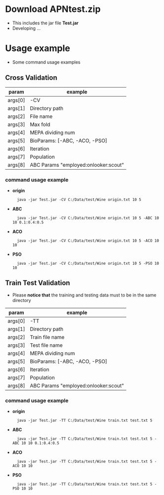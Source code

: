 Download APNtest.zip
=
- This includes the jar file **Test.jar**
- Developing ...

Usage example
=
- Some command usage examples

Cross Validation
-
| param | example |
| - | - |
| args[0] | -CV |
| args[1] | Directory path |
| args[2] | File name |
| args[3] | Max fold |
| args[4] | MEPA dividing num |
| args[5] | BioParams: [-ABC, -ACO, -PSO] |
| args[6] | Iteration |
| args[7] | Population |
| args[8] | ABC Params "employed:onlooker:scout" |

### **command usage example**

- **origin**

        java -jar Test.jar -CV C:/Data/test/Wine origin.txt 10 5
- **ABC**

        java -jar Test.jar -CV C:/Data/test/Wine origin.txt 10 5 -ABC 10 10 0.1:0.4:0.5
- **ACO**

        java -jar Test.jar -CV C:/Data/test/Wine origin.txt 10 5 -ACO 10 10
- **PSO**

        java -jar Test.jar -CV C:/Data/test/Wine origin.txt 10 5 -PSO 10 10

Train Test Validation
-
- Please **notice that** the training and testing data must to be in the same directory

| param | example |
| - | - |
| args[0] | -TT |
| args[1] | Directory path |
| args[2] | Train file name |
| args[3] | Test file name |
| args[4] | MEPA dividing num |
| args[5] | BioParams: [-ABC, -ACO, -PSO] |
| args[6] | Iteration |
| args[7] | Population |
| args[8] | ABC Params "employed:onlooker:scout" |

### **command usage example**

- **origin**

        java -jar Test.jar -TT C:/Data/test/Wine train.txt test.txt 5
- **ABC**

        java -jar Test.jar -TT C:/Data/test/Wine train.txt test.txt 5 -ABC 10 10 0.1:0.4:0.5
- **ACO**

        java -jar Test.jar -TT C:/Data/test/Wine train.txt test.txt 5 -ACO 10 10
- **PSO**

        java -jar Test.jar -TT C:/Data/test/Wine train.txt test.txt 5 -PSO 10 10
